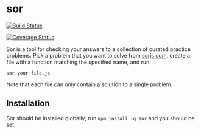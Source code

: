 # sor

[![Build Status](https://travis-ci.org/anyweez/sor.svg?branch=master)](https://travis-ci.org/anyweez/sor)

[![Coverage Status](https://coveralls.io/repos/github/anyweez/sor/badge.svg?branch=master)](https://coveralls.io/github/anyweez/sor?branch=master)

Sor is a tool for checking your answers to a collection of curated practice problems. Pick a problem that you want to solve from [sorjs.com](https://sorjs.com), create a file with a function matching the specified name, and run:

```
sor your-file.js
```

Note that each file can only contain a solution to a single problem.

## Installation

Sor should be installed globally; run `npm install -g sor` and you should be set.
